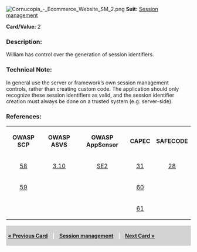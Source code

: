 ![Cornucopia_-_Ecommerce_Website_SM_2.png](Cornucopia_-_Ecommerce_Website_SM_2.png
"Cornucopia_-_Ecommerce_Website_SM_2.png") **Suit:** [Session
management](Cornucopia_-_Ecommerce_Website_-_SM "wikilink")

**Card/Value:** 2

### Description:

William has control over the generation of session identifiers.

### Technical Note:

In general use the server or framework’s own session management
controls, rather than creating custom code. The application should only
recognize these session identifiers as valid, and the session identifier
creation must always be done on a trusted system (e.g. server-side).

### References:

<table class="wikitable" style="text-align:center;">

<tr class="tableizer-firstrow">

<th>

OWASP SCP

</th>

<th>

OWASP ASVS

</th>

<th>

OWASP AppSensor

</th>

<th>

CAPEC

</th>

<th>

SAFECODE

</th>

</tr>

<tr>

<td>

[58](OWASP_Secure_Coding_Practices_Checklist#58 "wikilink")

</td>

<td>

[3.10](OWASP_Application_Security_Verification_Standard#3.10 "wikilink")

</td>

<td>

[SE2](AppSensor_DetectionPoints#SE2 "wikilink")

</td>

<td>

[31](https://capec.mitre.org/data/definitions/31.html)

</td>

<td>

[28](SAFECode_Practical_Security_Stories#28 "wikilink")

</td>

</tr>

<tr>

<td>

[59](OWASP_Secure_Coding_Practices_Checklist#59 "wikilink")

</td>

<td>

</td>

<td>

</td>

<td>

[60](https://capec.mitre.org/data/definitions/60.html)

</td>

<td>

</td>

</tr>

<tr>

<td>

</td>

<td>

</td>

<td>

</td>

<td>

[61](https://capec.mitre.org/data/definitions/61.html)

</td>

<td>

</td>

</tr>

</table>

<div style="padding:5px;background:LightGray;color:White;font-weight:bold;">

[« Previous Card](Cornucopia_-_Ecommerce_Website_-_AT_A "wikilink")
<span style="padding-left:10px;padding-right:10px;"> |</span> [Session
management](Cornucopia_-_Ecommerce_Website_-_SM "wikilink")
<span style="padding-left:10px;padding-right:10px;"> |</span> [Next Card
»](Cornucopia_-_Ecommerce_Website_-_SM_3 "wikilink")

</div>